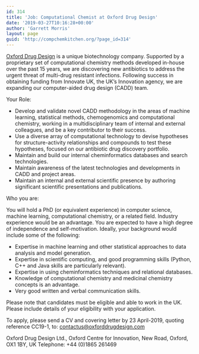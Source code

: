 ```yaml
---
id: 314
title: 'Job: Computational Chemist at Oxford Drug Design'
date: '2019-03-27T10:16:28+00:00'
author: 'Garrett Morris'
layout: page
guid: 'http://compchemkitchen.org/?page_id=314'
---
```


[Oxford Drug Design](https://www.oxforddrugdesign.com/index.html) is a unique biotechnology company. Supported by a proprietary set of computational chemistry methods developed in-house over the past 15 years, we are discovering new antibiotics to address the urgent threat of multi-drug resistant infections. Following success in obtaining funding from Innovate UK, the UK’s Innovation agency, we are expanding our computer-aided drug design (CADD) team.

Your Role:

- Develop and validate novel CADD methodology in the areas of machine learning, statistical methods, chemogenomics and computational chemistry, working in a multidisciplinary team of internal and external colleagues, and be a key contributor to their success.
- Use a diverse array of computational technology to devise hypotheses for structure-activity relationships and compounds to test these hypotheses, focused on our antibiotic drug discovery portfolio.
- Maintain and build our internal cheminformatics databases and search technologies.
- Maintain awareness of the latest technologies and developments in CADD and project areas.
- Maintain an internal and external scientific presence by authoring significant scientific presentations and publications.

Who you are:

You will hold a PhD (or equivalent experience) in computer science, machine learning, computational chemistry, or a related field. Industry experience would be an advantage. You are expected to have a high degree of independence and self-motivation. Ideally, your background would include some of the following:

- Expertise in machine learning and other statistical approaches to data analysis and model generation.
- Expertise in scientific computing, and good programming skills (Python, C++ and Java skills are particularly relevant).
- Expertise in using cheminformatics techniques and relational databases.
- Knowledge of computational chemistry and medicinal chemistry concepts is an advantage.
- Very good written and verbal communication skills.

Please note that candidates must be eligible and able to work in the UK. Please include details of your eligibility with your application.

To apply, please send a CV and covering letter by 23 April-2019, quoting reference CC19-1, to: [contactus@oxforddrugdesign.com](mailto://contactus@oxforddrugdesign.com)

Oxford Drug Design Ltd., Oxford Centre for Innovation, New Road, Oxford, OX1 1BY, UK Telephone: +44 (0)1865 261469